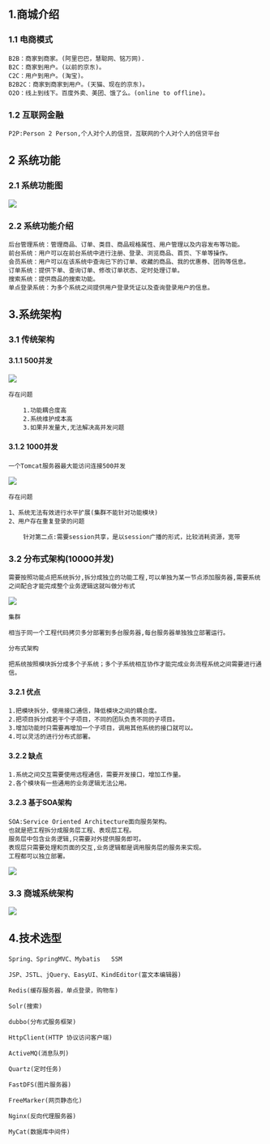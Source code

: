 ## 1.商城介绍

### 1.1 电商模式
```
B2B：商家到商家。(阿里巴巴，慧聪网、铭万网).
B2C：商家到用户。(以前的京东)。
C2C：用户到用户。(淘宝)。
B2B2C：商家到商家到用户。(天猫、现在的京东)。
O2O：线上到线下。百度外卖、美团、饿了么。(online to offline)。
```

### 1.2 互联网金融
```
P2P:Person 2 Person,个人对个人的信贷，互联网的个人对个人的信贷平台
```


## 2 系统功能
### 2.1 系统功能图
![](https://img2018.cnblogs.com/blog/1231979/201906/1231979-20190609185533283-1183231856.png)


### 2.2 系统功能介绍
```
后台管理系统：管理商品、订单、类目、商品规格属性、用户管理以及内容发布等功能。
前台系统：用户可以在前台系统中进行注册、登录、浏览商品、首页、下单等操作。
会员系统：用户可以在该系统中查询已下的订单、收藏的商品、我的优惠券、团购等信息。
订单系统：提供下单、查询订单、修改订单状态、定时处理订单。
搜索系统：提供商品的搜索功能。
单点登录系统：为多个系统之间提供用户登录凭证以及查询登录用户的信息。

```

## 3.系统架构
### 3.1 传统架构
#### 3.1.1 500并发
![](https://img2018.cnblogs.com/blog/1231979/201906/1231979-20190609185852341-2027898331.png)

`存在问题`
```
    1.功能耦合度高
    2.系统维护成本高
    3.如果并发量大,无法解决高并发问题
```

#### 3.1.2 1000并发
```
一个Tomcat服务器最大能访问连接500并发
```
![](https://img2018.cnblogs.com/blog/1231979/201906/1231979-20190609192120867-19425510.png)

`存在问题`
```
1、系统无法有效进行水平扩展(集群不能针对功能模块)
2、用户存在重复登录的问题

    针对第二点:需要session共享，是以session广播的形式，比较消耗资源，宽带
```

### 3.2 分布式架构(10000并发)
```
需要按照功能点把系统拆分,拆分成独立的功能工程,可以单独为某一节点添加服务器,需要系统之间配合才能完成整个业务逻辑这就叫做分布式
```
![](https://img2018.cnblogs.com/blog/1231979/201906/1231979-20190609192521317-281035588.png)


`集群`
```
相当于同一个工程代码拷贝多分部署到多台服务器,每台服务器单独独立部署运行。
```

`分布式架构`
```
把系统按照模块拆分成多个子系统；多个子系统相互协作才能完成业务流程系统之间需要进行通信。
```

#### 3.2.1 优点
```
1.把模块拆分，使用接口通信，降低模块之间的耦合度。
2.把项目拆分成若干个子项目，不同的团队负责不同的子项目。
3.增加功能时只需要再增加一个子项目，调用其他系统的接口就可以。
4.可以灵活的进行分布式部署。
```

#### 3.2.2 缺点
```
1.系统之间交互需要使用远程通信，需要开发接口，增加工作量。
2.各个模块有一些通用的业务逻辑无法公用。

```

#### 3.2.3 基于SOA架构
```
SOA:Service Oriented Architecture面向服务架构。
也就是把工程拆分成服务层工程、表现层工程。
服务层中包含业务逻辑,只需要对外提供服务即可。
表现层只需要处理和页面的交互,业务逻辑都是调用服务层的服务来实现。
工程都可以独立部署。
```
![](https://img2018.cnblogs.com/blog/1231979/201906/1231979-20190609193612445-290678016.png)


### 3.3 商城系统架构
![](https://img2018.cnblogs.com/blog/1231979/201906/1231979-20190609193640180-1684459217.png)


## 4.技术选型

```
Spring、SpringMVC、Mybatis   SSM

JSP、JSTL、jQuery、EasyUI、KindEditor(富文本编辑器)

Redis(缓存服务器，单点登录，购物车)

Solr(搜索)

dubbo(分布式服务框架)

HttpClient(HTTP 协议访问客户端)

ActiveMQ(消息队列)

Quartz(定时任务)

FastDFS(图片服务器)

FreeMarker(网页静态化)

Nginx(反向代理服务器)

MyCat(数据库中间件)
```


